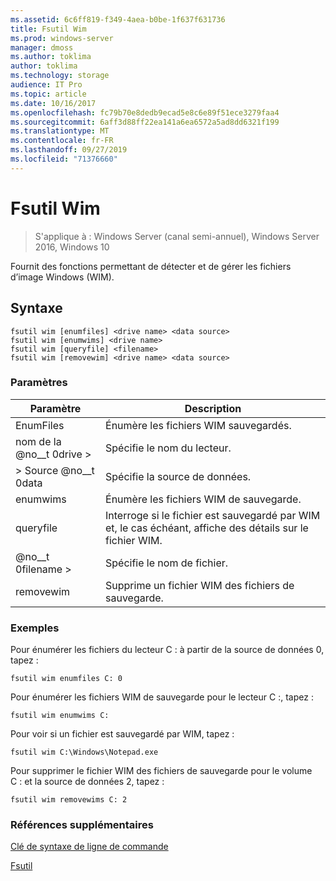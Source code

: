 ```yaml
---
ms.assetid: 6c6ff819-f349-4aea-b0be-1f637f631736
title: Fsutil Wim
ms.prod: windows-server
manager: dmoss
ms.author: toklima
author: toklima
ms.technology: storage
audience: IT Pro
ms.topic: article
ms.date: 10/16/2017
ms.openlocfilehash: fc79b70e8dedb9ecad5e8c6e89f51ece3279faa4
ms.sourcegitcommit: 6aff3d88ff22ea141a6ea6572a5ad8dd6321f199
ms.translationtype: MT
ms.contentlocale: fr-FR
ms.lasthandoff: 09/27/2019
ms.locfileid: "71376660"
---
```

# <a name="fsutil-wim"></a>Fsutil Wim
>S'applique à : Windows Server (canal semi-annuel), Windows Server 2016, Windows 10

Fournit des fonctions permettant de détecter et de gérer les fichiers d’image Windows (WIM).

## <a name="syntax"></a>Syntaxe

```
fsutil wim [enumfiles] <drive name> <data source>
fsutil wim [enumwims] <drive name>
fsutil wim [queryfile] <filename>
fsutil wim [removewim] <drive name> <data source>
```

### <a name="parameters"></a>Paramètres

|Paramètre|Description|
|-------------|---------------|
|EnumFiles|Énumère les fichiers WIM sauvegardés.|
|nom de la @no__t 0drive >|Spécifie le nom du lecteur.|
|> Source @no__t 0data|Spécifie la source de données.|
|enumwims|Énumère les fichiers WIM de sauvegarde.|
|queryfile|Interroge si le fichier est sauvegardé par WIM et, le cas échéant, affiche des détails sur le fichier WIM.|
|@no__t 0filename >|Spécifie le nom de fichier.|
|removewim|Supprime un fichier WIM des fichiers de sauvegarde.|




### <a name="examples"></a>Exemples

Pour énumérer les fichiers du lecteur C : à partir de la source de données 0, tapez :

```
fsutil wim enumfiles C: 0
```

Pour énumérer les fichiers WIM de sauvegarde pour le lecteur C :, tapez :

```
fsutil wim enumwims C:
```

Pour voir si un fichier est sauvegardé par WIM, tapez :

```
fsutil wim C:\Windows\Notepad.exe
```

Pour supprimer le fichier WIM des fichiers de sauvegarde pour le volume C : et la source de données 2, tapez :

```
fsutil wim removewims C: 2
```

### <a name="additional-references"></a>Références supplémentaires
[Clé de syntaxe de ligne de commande](Command-Line-Syntax-Key.md)

[Fsutil](Fsutil.md)